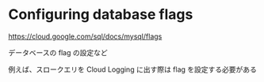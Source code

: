 # Configuring database flags

https://cloud.google.com/sql/docs/mysql/flags

データベースの flag の設定など

例えば、スロークエリを Cloud Logging に出す際は flag を設定する必要がある